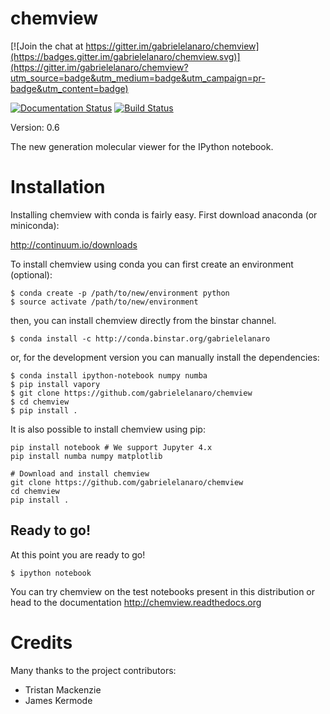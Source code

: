 # chemview

[![Join the chat at https://gitter.im/gabrielelanaro/chemview](https://badges.gitter.im/gabrielelanaro/chemview.svg)](https://gitter.im/gabrielelanaro/chemview?utm_source=badge&utm_medium=badge&utm_campaign=pr-badge&utm_content=badge)

[![Documentation Status](https://readthedocs.org/projects/chemview/badge/?version=latest)](https://readthedocs.org/projects/chemview/?badge=latest)
[![Build Status](https://travis-ci.org/gabrielelanaro/chemview.svg?branch=master)](https://travis-ci.org/gabrielelanaro/chemview)

Version: 0.6

The new generation molecular viewer for the IPython notebook.


# Installation

Installing chemview with conda is fairly easy. First download anaconda (or miniconda):

http://continuum.io/downloads

To install chemview using conda you can first create an environment (optional):

    $ conda create -p /path/to/new/environment python
    $ source activate /path/to/new/environment

then, you can install chemview directly from the binstar channel.

    $ conda install -c http://conda.binstar.org/gabrielelanaro

or, for the development version you can manually install the dependencies:

    $ conda install ipython-notebook numpy numba
    $ pip install vapory
    $ git clone https://github.com/gabrielelanaro/chemview
    $ cd chemview
    $ pip install .

It is also possible to install chemview using pip:

    pip install notebook # We support Jupyter 4.x
    pip install numba numpy matplotlib

    # Download and install chemview
    git clone https://github.com/gabrielelanaro/chemview
    cd chemview
    pip install .

## Ready to go!

At this point you are ready to go!

    $ ipython notebook

You can try chemview on the test notebooks present in this distribution or head to the documentation
http://chemview.readthedocs.org


# Credits

Many thanks to the project contributors:

- Tristan Mackenzie
- James Kermode
